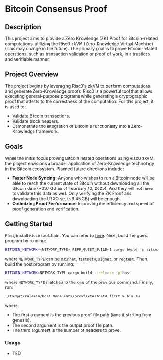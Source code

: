 # Bitcoin Consensus Proof

## Description
This project aims to provide a Zero Knowledge (ZK) Proof for Bitcoin-related computations, utilizing the Risc0 zkVM (Zero-Knowledge Virtual Machine) (This may change in the future). The primary goal is to prove Bitcoin-related operations, such as transaction validation or proof of work, in a trustless and verifiable manner.

## Project Overview
The project begins by leveraging Risc0's zkVM to perform computations and generate Zero-Knowledge proofs. Risc0 is a powerful tool that allows executing general-purpose programs while generating a cryptographic proof that attests to the correctness of the computation. For this project, it is used to:

- Validate Bitcoin transactions.
- Validate block headers.
- Demonstrate the integration of Bitcoin's functionality into a Zero-Knowledge framework.

## Goals
While the initial focus proving Bitcoin related operations using Risc0 zkVM, the project envisions a broader application of Zero-Knowledge technology in the Bitcoin ecosystem. Planned future directions include:

- **Faster Node Syncing:** Anyone who wishes to run a Bitcoin node will be able to reach the current state of Bitcoin without downloading all the Bitcoin data (~637 GB as of February 10, 2025). And they will not have to validate this data as well. Only verifying the ZK Proof and downloading the UTXO set (~6.45 GB) will be enough.
- **Optimizing Proof Performance:** Improving the efficiency and speed of proof generation and verification.

## Getting Started
First, install `Risc0` toolchain. You can refer to [here](https://dev.risczero.com/api/zkvm/install). Next, build the guest program by running:
```bash
BITCOIN_NETWORK=<NETWORK_TYPE> REPR_GUEST_BUILD=1 cargo build -p bitcoin
```
where `NETWORK_TYPE` can be `mainnet`, `testnet4`, `signet`, or `regtest`. Then, build the host program by running:
```bash
BITCOIN_NETWORK=NETWORK_TYPE cargo build --release -p host
```
where `NETWORK_TYPE` matches to the one of the previous command. Finally, run:
```bash
./target/release/host None data/proofs/testnet4_first_9.bin 10
```
where
- The first argument is the previous proof file path (`None` if starting from genesis).
- The second argument is the output proof file path.
- The third argument is the number of headers to prove.

### Usage
- TBD


